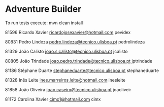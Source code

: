 ﻿# Adventure Builder

To run tests execute: mvn clean install

81596 Ricardo Xavier ricardojosexavier@hotmail.com pevidex 
 
80831 Pedro Lindeza pedro.lindeza@tecnico.ulisboa.pt pedrolindeza

81329 João Calisto joao.s.calisto@tecnico.ulisboa.pt jcalisto

80805 João Trindade joao.pedro.trindade@tecnico.ulisboa.pt jptrindade

81186 Stéphane Duarte stephaneduarte@tecnico.ulisboa.pt stephaneduarte

81328 Inês Leite ines.marreiros.leite@hotmail.com inesleite

81858 João Oliveira joao.caseiro@tecnico.ulisboa.pt joaoliveir

81172 Carolina Xavier cimx1@hotmail.com cimx
